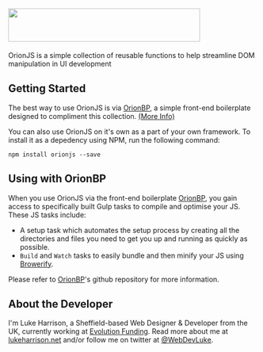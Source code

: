 <h1>
	 <img height="67" width="387" src="https://cdn.rawgit.com/WebDevLuke/OrionJS/develop/misc/orionjs-logo.svg">
</h1>

OrionJS is a simple collection of reusable functions to help streamline DOM manipulation in UI development

## Getting Started

The best way to use OrionJS is via [OrionBP](https://github.com/WebDevLuke/Orion-Framework), a simple front-end boilerplate designed to compliment this collection. [(More Info)](#using-with-orionbp)

You can also use OrionJS on it's own as a part of your own framework. To install it as a depedency using NPM, run the following command:

```
npm install orionjs --save
```

## Using with OrionBP
When you use OrionJS via the front-end boilerplate [OrionBP](https://github.com/WebDevLuke/Orion-Framework), you gain access to specifically built Gulp tasks to compile and optimise your JS. These JS tasks include:

- A setup task which automates the setup process by creating all the directories and files you need to get you up and running as quickly as possible.
- `Build` and `Watch` tasks to easily bundle and then minify your JS using [Browerify](http://browserify.org/).

Please refer to [OrionBP](https://github.com/WebDevLuke/Orion-Framework)'s github repository for more information.


## About the Developer
I'm Luke Harrison, a Sheffield-based Web Designer &amp; Developer from the UK, currently working at [Evolution Funding](https://github.com/EvolutionFunding). Read more about me at [lukeharrison.net](http://www.lukeharrison.net) and/or follow me on twitter at [@WebDevLuke](https://twitter.com/WebDevLuke).

